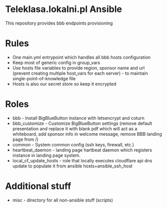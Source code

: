 Teleklasa.lokalni.pl Ansible
============================

This repository provides bbb endpoints provisioning

Rules
=====

* One main.yml entrypoint which handles all bbb hosts configuration
* Keep most of generic config in group_vars
* Use hosts file variables to provide region, sponsor name and url (prevent creating multiple host_vars for each server) - to maintain single-point-of-knowledge file
* Hosts is also our secret store so keep it encrypted

Roles
=====
* bbb - Install BigBlueButton instance with letsencrypt and coturn
* bbb_customize - Customize BigBlueButton settings (remove default presentation and replace it with blank pdf which will act as a whiteboard, add sponsor info in welcome message, remove BBB landing page from /)
* common - System common config (ssh keys, firewall, etc.)
* heartbeat_daemon - landing page hartbeat daemon which registers instance in landing page system.
* local_cf_update_hosts - role that locally executes cloudflare api dns update to populate it from ansible hosts+ansible_ssh_host

Additional stuff
================
* misc - directory for all non-ansible stuff (scripts)
